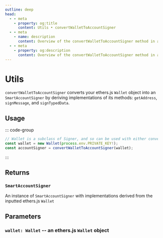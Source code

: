 ```yaml
---
outline: deep
head:
  - - meta
    - property: og:title
      content: Utils • convertWalletToAccountSigner
  - - meta
    - name: description
      content: Overview of the convertWalletToAccountSigner method in aa-ethers
  - - meta
    - property: og:description
      content: Overview of the convertWalletToAccountSigner method in aa-ethers
---
```


# Utils

`convertWalletToAccountSigner` converts your ethers.js `Wallet` object into an `SmartAccountSigner` by deriving implementations of its methods: `getAddress`, `signMessage`, and `signTypedData`.

## Usage

::: code-group

```ts [example.ts]
// Wallet is a subclass of Signer, and so can be used with either convertor method
const wallet = new Wallet(process.env.PRIVATE_KEY!);
const accountSigner = convertWalletToAccountSigner(wallet);
```

:::

## Returns

### `SmartAccountSigner`

An instance of `SmartAccountSigner` with implementations derived from the inputted ethers.js `Wallet`

## Parameters

### `wallet: Wallet` -- an ethers.js `Wallet` object
